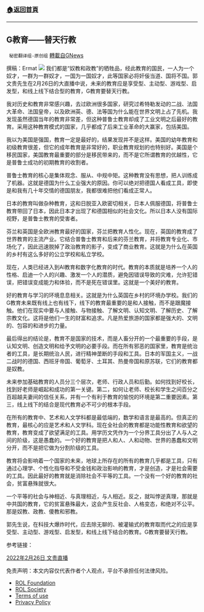 ###  [:house:返回首頁](https://github.com/ourhimalayas/txt)
---


## G教育——替天行教
` 秘密翻译组-原创组` [轉載自GNews](https://gnews.org/zh-hans/2071048/)

撰稿：Ermat
![](https://assets.gnews.org/wp-content/uploads/2022/02/WhatsApp-Image-2022-02-26-at-9.28.30-PM.jpeg)
我们都是“奴教和政教”的牺牲品，经此教育的国民，一人为一个奴才，一群为一群奴才，一国为一国奴才，此等国家必将奸佞当道、国将不国。郭文贵先生在2月26日的大直播中说，未来的教育应是享受型、主动型、游戏型、启发型，和线上线下结合型的教育，G教育要替天行教。

我对历史和教育非常感兴趣，去过欧洲很多国家，研究过希特勒发动的二战、法国大革命、法国皇帝，以及欧洲英、德、法等国为什么能在世界文明上占了先机。我发现虽然德国当年的教育非常差，但这种普鲁士教育却成了工业文明之后最好的教育。采用这种教育模式的国家，几乎都成了后来工业革命的大赢家，包括美国。

我以为美国是强国，教育一定是最好的，结果发现并不是这样。美国的幼年教育和初级教育很差，但它的成年教育是非常好的，职业教育规划的也特别好。美国是个移民国家，美国教育最重要的部分是移民带来的，而不是它所谓教育的优越性，它是普鲁士成功的初期教育的收割者。

普鲁士教育的核心是集体观念、服从、中规中矩。这种教育没有思想，把人训练成了机器。这就是德国为什么工业强大的原因。你可以绝对把德国人看成工具，即使是和我有几十年交情的德国朋友，我都很难把他们看成正常人。

日本的教育叫做杂种教育，这和日脱亚入欧密切相关，日本人佩服德国，将普鲁士教育带回了日本，因此日本才出现了和德国相似的社会文化。所以日本人没有国际视野，是普鲁士教育的受害者。

芬兰和英国是全欧洲教育最好的国家，芬兰把教育人性化。现在，英国的教育成了世界教育的主流产业。它结合普鲁士教育和后来的芬兰教育，并将教育专业化、市场化了，因此迅速脱掉了政治教育的影子，变成了商业教育。这就是为什么在英国的乡村有这么多好的公立学校和私立学校。

现在，人类已经进入到AI教育和数字化教育的时代。教育的本质就是培养一个人的性格、启迪一个人的兴趣、激发一个人的潜质，避免因错误导致的灾难，允许犯错误，把错误变成能力和体验，而不是死在错误里。这就是一个美好的教育。

好的教育与学习的环境息息相关。这就是为什么英国在乡村的环境办学校。我们的G教育未来既有线上也有线下，线下的教育最重要的是和人接触，而不是跟魔接触。他们在现实中要与人接触、与物接触、了解文明、认知文明、了解历史、了解宗教文化。这将是他们一生的财富和追求。凡是热爱旅游的国家都是强大的、文明的、包容的和进步的力量。

最后得出的结论是，教育不是国家的技术，而是人畜分开的一个最重要的手段，是认知文明、创造文明和给予文明的必要手段。而在所有邪恶的国家里，教育是统治者的工具，是长期统治人民，进行精神垄断的手段和工具。日本的军国主义，一战二战时的德国、西班牙帝国、葡萄牙、土耳其、热曼帝国和原苏联，它们的教育都是奴教。

未来参加基础教育的人员分三个层次，老师、行政人员和后勤。如何找到好校长，找到好老师是崛起和成功的第一关键。第二，如何让老师、校长和学生之间百分之百超越夫妻间的信任关系，并有一个有利于教育的愉悦的环境是第二重要因素。第三，线上线下的结合是现代教育必不可少的根本手段。

在所有的教育中、艺术和人文学科都是最低端的，数学和语言是最高的。但真正的教育，最核心的应是艺术和人文学科。现在全社会的教育都是功能性教育和欲望的教育，教育变成了欲望满足的工具。用学历文凭作为一个分界工具分出了人与人之间的阶级，这是愚蠢的。一个好的教育是把人和人、人和动物、世界的愚蠢和文明分开，而不是把它做为分割阶级的工具。

教育将会影响着一个国家的未来，地球上所存在的所有的教育几乎都是工具，只有通过心理学、个性化指导和不受金钱和政治影响的教育，才是创造，才是社会需要的工具。因此最好的教育就是消除社会不平等的工具。一个没有一个好的教育的社会，贫富悬殊就很大。

一个平等的社会与神相近、与真理相近，与人相近。反之，就叫悖逆真理，那就是中共国的教育，它的贫富悬殊最大，这会产生反社会、人格变态，和绝对不公平。那是奴教、政教、傻教和邪教。

郭先生说，在科技大爆炸时代，应去除无聊的、被灌输式的教育取而代之的应是享受型、主动型、游戏型、启发型，和线上线下结合的教育。G教育要替天行教。

参考链接：

[2022年2月26日 文贵直播](https://gettr.com/streaming/pwz8k4933e)

 

免责声明：本文内容仅代表作者个人观点，平台不承担任何法律风险。

- [ROL Foundation](https://rolfoundation.org/)
- [ROL Society](https://rolsociety.org/)
- [Terms of use](https://gnews.org/terms-of-use-3/)
- [Privacy Policy](https://gnews.org/privacy-policy/)
